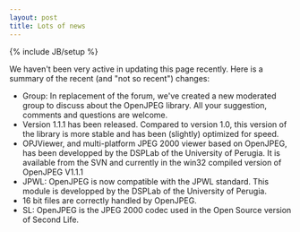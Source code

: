```yaml
---
layout: post
title: Lots of news
---
```

{% include JB/setup %}

We haven't been very active in updating this page recently. Here is a summary of the recent (and "not so recent") changes:

  * Group: In replacement of the forum, we've created a new moderated group to discuss about the OpenJPEG library. All your suggestion, comments and questions are welcome.
  * Version 1.1.1 has been released. Compared to version 1.0, this version of the library is more stable and has been (slightly) optimized for speed.
  * OPJViewer, and multi-platform JPEG 2000 viewer based on OpenJPEG, has been developped by the DSPLab of the University of Perugia. It is available from the SVN and currently in the win32 compiled version of OpenJPEG V1.1.1
  * JPWL: OpenJPEG is now compatible with the JPWL standard. This module is developped by the DSPLab of the University of Perugia.
  * 16 bit files are correctly handled by OpenJPEG.
  * SL: OpenJPEG is the JPEG 2000 codec used in the Open Source version of Second Life.